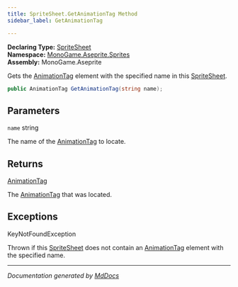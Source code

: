 ```yaml
---
title: SpriteSheet.GetAnimationTag Method
sidebar_label: GetAnimationTag

---
```


**Declaring Type:** [SpriteSheet](../)  
**Namespace:** [MonoGame.Aseprite.Sprites](../../)  
**Assembly:** MonoGame.Aseprite

Gets the [AnimationTag](../../AnimationTag/) element with the specified name in this [SpriteSheet](../).

```csharp
public AnimationTag GetAnimationTag(string name);
```

## Parameters

`name`  string

The name of the [AnimationTag](../../AnimationTag/) to locate.

## Returns

[AnimationTag](../../AnimationTag/)

The [AnimationTag](../../AnimationTag/) that was located.

## Exceptions

KeyNotFoundException

Thrown if this [SpriteSheet](../) does not contain an [AnimationTag](../../AnimationTag/) element with the specified name.

___

*Documentation generated by [MdDocs](https://github.com/ap0llo/mddocs)*
